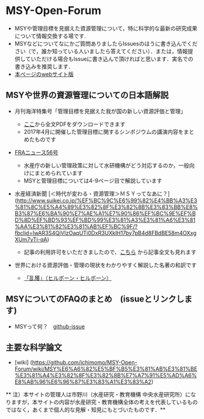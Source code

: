 # MSY-Open-Forum
- MSYや管理目標を見据えた資源管理について，特に科学的な最新の研究成果について情報交換する場です.
- MSYなどについてなにかご質問ありましたらIssuesのほうに書き込んでください（で，誰か知っている人いましたら答えてください）．または，情報提供していただける場合もIssueに書き込んで頂ければと思います．実名での書き込みを推奨します．
- [本ページのwebサイト版](https://ichimomo.github.io/MSY-Open-Forum/)

## MSYや世界の資源管理についての日本語解説
- 月刊海洋特集号「管理目標を見据えた我が国の新しい資源評価と管理」
   - [ここ](http://cse.fra.affrc.go.jp/ichimomo/MSY.html)から全文PDFをダウンロードできます
   - 2017年4月に開催した管理目標に関するシンポジウムの講演内容をまとめたものです
- [FRAニュース56号](http://www.fra.affrc.go.jp/bulletin/news/fnews56.pdf)
   - 水産庁の新しい管理政策に対して水研機構がどう対応するのか，一般向けにまとめられています
   - MSYと管理目標については4-9ページ目で解説しています
- 水産経済新聞 [＜時代が変わる・資源管理＞ＭＳＹってなあに？] (http://www.suikei.co.jp/%EF%BC%9C%E6%99%82%E4%BB%A3%E3%81%8C%E5%A4%89%E3%82%8F%E3%82%8B%E3%83%BB%E8%B3%87%E6%BA%90%E7%AE%A1%E7%90%86%EF%BC%9E%EF%BD%8D%EF%BD%93%EF%BD%99%E3%81%A3%E3%81%A6%E3%81%AA%E3%81%82%E3%81%AB%EF%BC%9F/?fbclid=IwAR3S4QjVIzOaqUTi0DxR3UXklH17by7pB4d8FBdBE58m4OXxgXUm7yTi-qA)
   - 記事の利用許可をいただきましたので、[こちら](https://github.com/ichimomo/MSY-Open-Forum/blob/master/190101-05_%E8%B3%87%E6%BA%90%E7%AE%A1%E7%90%86%E6%95%99%E5%AE%A4.pdf) から記事全文も見れます
   
- 世界における資源評価・管理の現状をわかりやすく解説した名著の和訳です
   - [「乱獲」（ヒルボーン・ヒルボーン）](https://www.amazon.co.jp/%E4%B9%B1%E7%8D%B2-%E6%BC%81%E6%A5%AD%E8%B3%87%E6%BA%90%E3%81%AE%E4%BB%8A%E3%81%A8%E3%81%93%E3%82%8C%E3%81%8B%E3%82%89-%E3%83%AC%E3%82%A4-%E3%83%92%E3%83%AB%E3%83%9C%E3%83%BC%E3%83%B3/dp/4486020804/ref=sr_1_1?ie=UTF8&qid=1544142260&sr=8-1&keywords=%E4%B9%B1%E7%8D%B2)


## MSYについてのFAQのまとめ　(issueとリンクします)
- MSYって何？　[github-issue](https://github.com/ichimomo/MSY-Open-Forum/issues/1#issue-387570370) 

## 主要な科学論文 
- [wiki] (https://github.com/ichimomo/MSY-Open-Forum/wiki/MSY%E6%A6%82%E5%BF%B5%E3%81%AB%E3%81%BE%E3%81%A4%E3%82%8F%E3%82%8B%E7%A7%91%E5%AD%A6%E8%AB%96%E6%96%87%E3%83%A1%E3%83%A2)



** 注）本サイトの管理人は市野川（水産研究・教育機構 中央水産研究所）になりますが，本サイトの内容が水産研究・教育機構全体の考えを代表しているものではなく，あくまで個人的な見解・知見にもとづいたものです．**


